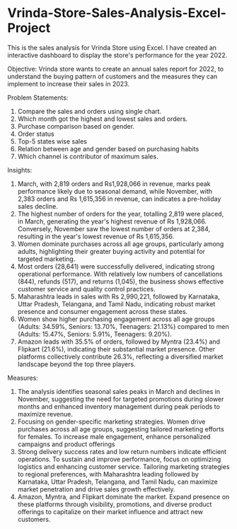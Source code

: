 # Vrinda-Store-Sales-Analysis-Excel-Project
This is the sales analysis for Vrinda Store using Excel. I have created an interactive dashboard to display the store's performance for the year 2022.

Objective:
Vrinda store wants to create an annual sales report for 2022, to understand the buying pattern of customers and the measures they can implement to increase their sales in 2023.

Problem Statements:
1.	Compare the sales and orders using single chart.
2.	Which month got the highest and lowest sales and orders.
3.	Purchase comparison based on gender.
4.	Order status
5.	Top-5 states wise sales
6.	Relation between age and gender based on purchasing habits
7.	Which channel is contributor of maximum sales.
   
Insights:
1.	 March, with 2,819 orders and Rs1,928,066 in revenue, marks peak performance likely due to seasonal demand, while November, with 2,383 orders and Rs 1,615,356 in revenue, can indicates a pre-holiday sales decline. 
2.	The highest number of orders for the year, totalling 2,819 were placed, in March, generating the year's highest revenue of Rs 1,928,066. Conversely, November saw the lowest number of orders at 2,384, resulting in the year's lowest revenue of Rs 1,615,356.
3.	Women dominate purchases across all age groups, particularly among adults, highlighting their greater buying activity and potential for targeted marketing. 
4.	Most orders (28,641) were successfully delivered, indicating strong operational performance. With relatively low numbers of cancellations (844), refunds (517), and returns (1,045), the business shows effective customer service and quality control practices.
5.	Maharashtra leads in sales with Rs 2,990,221, followed by Karnataka, Uttar Pradesh, Telangana, and Tamil Nadu, indicating robust market presence and consumer engagement across these states.
6.	Women show higher purchasing engagement across all age groups (Adults: 34.59%, Seniors: 13.70%, Teenagers: 21.13%) compared to men (Adults: 15.47%, Seniors: 5.91%, Teenagers: 9.20%). 
7.	Amazon leads with 35.5% of orders, followed by Myntra (23.4%) and Flipkart (21.6%), indicating their substantial market presence. Other platforms collectively contribute 26.3%, reflecting a diversified market landscape beyond the top three players.
   
Measures: 
1.	The analysis identifies seasonal sales peaks in March and declines in November, suggesting the need for targeted promotions during slower months and enhanced inventory management during peak periods to maximize revenue.
2.	Focusing on gender-specific marketing strategies. Women drive purchases across all age groups, suggesting tailored marketing efforts for females. To increase male engagement, enhance personalized campaigns and product offerings
3.	Strong delivery success rates and low return numbers indicate efficient operations. To sustain and improve performance, focus on optimizing logistics and enhancing customer service. Tailoring marketing strategies to regional preferences, with Maharashtra leading followed by Karnataka, Uttar Pradesh, Telangana, and Tamil Nadu, can maximize market penetration and drive sales growth effectively.
4.	Amazon, Myntra, and Flipkart dominate the market. Expand presence on these platforms through visibility, promotions, and diverse product offerings to capitalize on their market influence and attract new customers.
